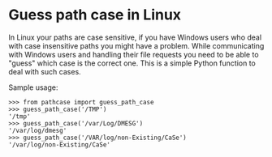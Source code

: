 # Guess path case in Linux

In Linux your paths are case sensitive, if you have Windows users who deal with case insensitive paths you might have a problem. While communicating with Windows users and handling their file requests you need to be able to "guess" which case is the correct one. This is a simple Python function to deal with such cases.

Sample usage:
```
>>> from pathcase import guess_path_case
>>> guess_path_case('/TMP')
'/tmp'
>>> guess_path_case('/var/Log/DMESG')
'/var/log/dmesg'
>>> guess_path_case('/VAR/log/non-Existing/CaSe')
'/var/log/non-Existing/CaSe'
```
